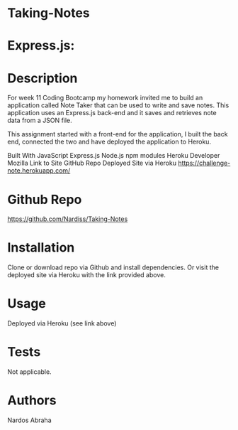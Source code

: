 # Taking-Notes
# Express.js:


# Description
For week 11  Coding Bootcamp my homework invited me to build an application called Note Taker that can be used to write and save notes. This application uses an Express.js back-end and it saves and retrieves note data from a JSON file.

This assignment started with a front-end for the application, I built the back end, connected the two and have deployed the application to Heroku.

Built With
JavaScript
Express.js
Node.js
npm modules
Heroku
Developer Mozilla
Link to Site GitHub Repo
Deployed Site via Heroku
https://challenge-note.herokuapp.com/

# Github Repo

https://github.com/Nardiss/Taking-Notes

# Installation
Clone or download repo via Github and install dependencies.
Or visit the deployed site via Heroku with the link provided above.

# Usage
Deployed via Heroku (see link above)

# Tests
Not applicable.


# Authors

Nardos Abraha
